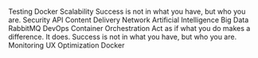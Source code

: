 Testing Docker Scalability Success is not in what you have, but who you are. Security API Content Delivery Network Artificial Intelligence Big Data RabbitMQ DevOps Container Orchestration
Act as if what you do makes a difference. It does. Success is not in what you have, but who you are. Monitoring UX Optimization Docker
